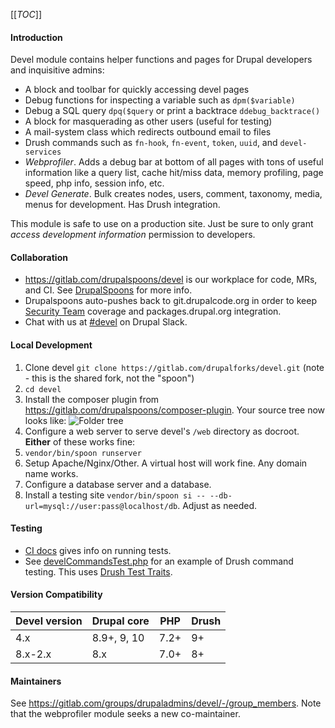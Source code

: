 [[_TOC_]]

#### Introduction

Devel module contains helper functions and pages for Drupal developers and inquisitive admins:

- A block and toolbar for quickly accessing devel pages
- Debug functions for inspecting a variable such as `dpm($variable)`
- Debug a SQL query `dpq($query` or print a backtrace `ddebug_backtrace()`
- A block for masquerading as other users (useful for testing)
- A mail-system class which redirects outbound email to files
- Drush commands such as `fn-hook`, `fn-event`, `token`, `uuid`, and `devel-services`
- *Webprofiler*. Adds a debug bar at bottom of all pages with tons of useful information like a query list, cache
  hit/miss data, memory profiling, page speed, php info, session info, etc.
- *Devel Generate*. Bulk creates nodes, users, comment, taxonomy, media, menus for development. Has Drush integration.

This module is safe to use on a production site. Just be sure to only grant
_access development information_ permission to developers.

#### Collaboration

- https://gitlab.com/drupalspoons/devel is our workplace for code, MRs, and CI. See
  [DrupalSpoons](https://gitlab.com/drupalcontrib/webmasters/-/blob/master/README.md)
  for more info.
- Drupalspoons auto-pushes back to git.drupalcode.org in order to keep
  [Security Team](https://www.drupal.org/security) coverage and packages.drupal.org integration.
- Chat with us at [#devel](https://drupal.slack.com/archives/C012WAW1MH6) on Drupal Slack.

#### Local Development

1. Clone devel `git clone https://gitlab.com/drupalforks/devel.git` (note - this is the shared fork, not the "spoon")
1. `cd devel`
1. Install the composer plugin from https://gitlab.com/drupalspoons/composer-plugin. Your source tree now looks like:
   ![Folder tree](/icons/folder.png)
1. Configure a web server to serve devel's `/web` directory as docroot. __Either__ of these works fine:
  1. `vendor/bin/spoon runserver`
  1. Setup Apache/Nginx/Other. A virtual host will work fine. Any domain name works.
1. Configure a database server and a database.
1. Install a testing site `vendor/bin/spoon si -- --db-url=mysql://user:pass@localhost/db`. Adjust as needed.

#### Testing

- [CI docs](https://gitlab.com/drupalspoons/webmasters/-/blob/master/docs/ci.md) gives info on running tests.
- See [develCommandsTest.php](tests/src/Functional/DevelCommandsTest.php) for an example of Drush command testing. This
  uses [Drush Test Traits](https://www.drush.org/contribute/#drush-test-traits).

#### Version Compatibility

| Devel version | Drupal core | PHP  | Drush |
|---------------|-------------|------|-------|
| 4.x           | 8.9+, 9, 10 | 7.2+ | 9+    |
| 8.x-2.x       | 8.x         | 7.0+ | 8+    |

#### Maintainers

See https://gitlab.com/groups/drupaladmins/devel/-/group_members. Note that the webprofiler module seeks a new
co-maintainer.
